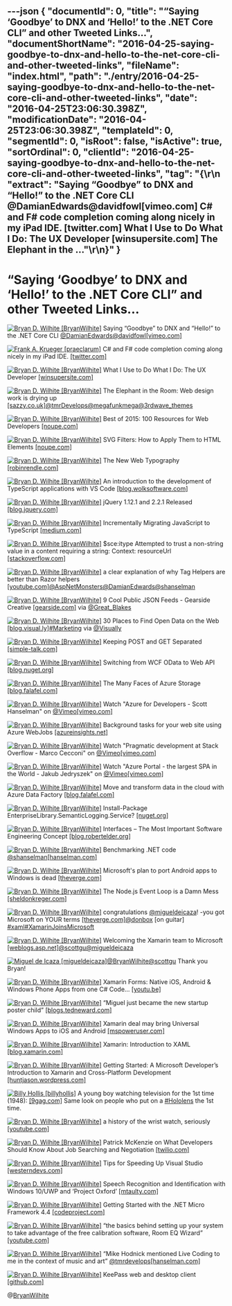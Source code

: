 ---json
{
  "documentId": 0,
  "title": "“Saying ‘Goodbye’ to DNX and ‘Hello!’ to the .NET Core CLI” and other Tweeted Links…",
  "documentShortName": "2016-04-25-saying-goodbye-to-dnx-and-hello-to-the-net-core-cli-and-other-tweeted-links",
  "fileName": "index.html",
  "path": "./entry/2016-04-25-saying-goodbye-to-dnx-and-hello-to-the-net-core-cli-and-other-tweeted-links",
  "date": "2016-04-25T23:06:30.398Z",
  "modificationDate": "2016-04-25T23:06:30.398Z",
  "templateId": 0,
  "segmentId": 0,
  "isRoot": false,
  "isActive": true,
  "sortOrdinal": 0,
  "clientId": "2016-04-25-saying-goodbye-to-dnx-and-hello-to-the-net-core-cli-and-other-tweeted-links",
  "tag": "{\r\n  \"extract\": \"Saying “Goodbye” to DNX and “Hello!” to the .NET Core CLI @DamianEdwards@davidfowl[vimeo.com] C# and F# code completion coming along nicely in my iPad IDE. [twitter.com] What I Use to Do What I Do: The UX Developer [winsupersite.com] The Elephant in the ...\"\r\n}"
}
---

# “Saying ‘Goodbye’ to DNX and ‘Hello!’ to the .NET Core CLI” and other Tweeted Links…

[<img alt="Bryan D. Wilhite [BryanWilhite]" src="https://songhay.blob.core.windows.net/shared-social-twitter/BryanWilhite.jpeg">](http://t.co/UNdqV0Z1zz "Bryan D. Wilhite [BryanWilhite]") Saying “Goodbye” to DNX and “Hello!” to the .NET Core CLI [@DamianEdwards](http://twitter.com/DamianEdwards)[@davidfowl](http://twitter.com/davidfowl)[[vimeo.com]](https://vimeo.com/153212604)

[<img alt="Frank A. Krueger [praeclarum]" src="https://songhay.blob.core.windows.net/shared-social-twitter/praeclarum.jpg">](http://t.co/x1L9wCpO59 "Frank A. Krueger [praeclarum]") C# and F# code completion coming along nicely in my iPad IDE. [[twitter.com]](http://twitter.com/praeclarum/status/722579547401498624/photo/1)

[<img alt="Bryan D. Wilhite [BryanWilhite]" src="https://songhay.blob.core.windows.net/shared-social-twitter/BryanWilhite.jpeg">](http://t.co/UNdqV0Z1zz "Bryan D. Wilhite [BryanWilhite]") What I Use to Do What I Do: The UX Developer [[winsupersite.com]](http://winsupersite.com/android/what-i-use-do-what-i-do-ux-developer)

[<img alt="Bryan D. Wilhite [BryanWilhite]" src="https://songhay.blob.core.windows.net/shared-social-twitter/BryanWilhite.jpeg">](http://t.co/UNdqV0Z1zz "Bryan D. Wilhite [BryanWilhite]") The Elephant in the Room: Web design work is drying up [[sazzy.co.uk]](http://www.sazzy.co.uk/the-elephant-in-the-room/)[@tmrDevelops](http://twitter.com/tmrDevelops)[@megafunkmega](http://twitter.com/megafunkmega)[@3rdwave_themes](http://twitter.com/3rdwave_themes)

[<img alt="Bryan D. Wilhite [BryanWilhite]" src="https://songhay.blob.core.windows.net/shared-social-twitter/BryanWilhite.jpeg">](http://t.co/UNdqV0Z1zz "Bryan D. Wilhite [BryanWilhite]") Best of 2015: 100 Resources for Web Developers [[noupe.com]](http://www.noupe.com/essentials/freebies-tools-templates/best-of-2015-100-resources-for-web-developers-solutions-plugins-code-snippets-95509.html)

[<img alt="Bryan D. Wilhite [BryanWilhite]" src="https://songhay.blob.core.windows.net/shared-social-twitter/BryanWilhite.jpeg">](http://t.co/UNdqV0Z1zz "Bryan D. Wilhite [BryanWilhite]") SVG Filters: How to Apply Them to HTML Elements [[noupe.com]](http://www.noupe.com/design/svg-filters-how-to-apply-them-to-html-elements-96010.html)

[<img alt="Bryan D. Wilhite [BryanWilhite]" src="https://songhay.blob.core.windows.net/shared-social-twitter/BryanWilhite.jpeg">](http://t.co/UNdqV0Z1zz "Bryan D. Wilhite [BryanWilhite]") The New Web Typography [[robinrendle.com]](https://robinrendle.com/essays/new-web-typography/)

[<img alt="Bryan D. Wilhite [BryanWilhite]" src="https://songhay.blob.core.windows.net/shared-social-twitter/BryanWilhite.jpeg">](http://t.co/UNdqV0Z1zz "Bryan D. Wilhite [BryanWilhite]") An introduction to the development of TypeScript applications with VS Code [[blog.wolksoftware.com]](http://blog.wolksoftware.com/setting-up-your-typescript-vs-code-development-environment)

[<img alt="Bryan D. Wilhite [BryanWilhite]" src="https://songhay.blob.core.windows.net/shared-social-twitter/BryanWilhite.jpeg">](http://t.co/UNdqV0Z1zz "Bryan D. Wilhite [BryanWilhite]") jQuery 1.12.1 and 2.2.1 Released [[blog.jquery.com]](http://blog.jquery.com/2016/02/22/jquery-1-12-1-and-2-2-1-released/)

[<img alt="Bryan D. Wilhite [BryanWilhite]" src="https://songhay.blob.core.windows.net/shared-social-twitter/BryanWilhite.jpeg">](http://t.co/UNdqV0Z1zz "Bryan D. Wilhite [BryanWilhite]") Incrementally Migrating JavaScript to TypeScript [[medium.com]](https://medium.com/@clayallsopp/incrementally-migrating-javascript-to-typescript-565020e49c88#.uvb8x7k4g)

[<img alt="Bryan D. Wilhite [BryanWilhite]" src="https://songhay.blob.core.windows.net/shared-social-twitter/BryanWilhite.jpeg">](http://t.co/UNdqV0Z1zz "Bryan D. Wilhite [BryanWilhite]") $sce:itype Attempted to trust a non-string value in a content requiring a string: Context: resourceUrl [[stackoverflow.com]](http://stackoverflow.com/q/31800589/22944?stw=2)

[<img alt="Bryan D. Wilhite [BryanWilhite]" src="https://songhay.blob.core.windows.net/shared-social-twitter/BryanWilhite.jpeg">](http://t.co/UNdqV0Z1zz "Bryan D. Wilhite [BryanWilhite]") a clear explanation of why Tag Helpers are better than Razor helpers [[youtube.com]](https://www.youtube.com/watch?v=392hNZg3XZw)[@AspNetMonsters](http://twitter.com/AspNetMonsters)[@DamianEdwards](http://twitter.com/DamianEdwards)[@shanselman](http://twitter.com/shanselman)

[<img alt="Bryan D. Wilhite [BryanWilhite]" src="https://songhay.blob.core.windows.net/shared-social-twitter/BryanWilhite.jpeg">](http://t.co/UNdqV0Z1zz "Bryan D. Wilhite [BryanWilhite]") 9 Cool Public JSON Feeds - Gearside Creative [[gearside.com]](https://gearside.com/public-json-feeds/) via [@Great_Blakes](http://twitter.com/Great_Blakes)

[<img alt="Bryan D. Wilhite [BryanWilhite]" src="https://songhay.blob.core.windows.net/shared-social-twitter/BryanWilhite.jpeg">](http://t.co/UNdqV0Z1zz "Bryan D. Wilhite [BryanWilhite]") 30 Places to Find Open Data on the Web [[blog.visual.ly]](http://blog.visual.ly/data-sources/)[#Marketing](http://twitter.com/search?q=%23Marketing) via [@Visually](http://twitter.com/Visually)

[<img alt="Bryan D. Wilhite [BryanWilhite]" src="https://songhay.blob.core.windows.net/shared-social-twitter/BryanWilhite.jpeg">](http://t.co/UNdqV0Z1zz "Bryan D. Wilhite [BryanWilhite]") Keeping POST and GET Separated [[simple-talk.com]](https://www.simple-talk.com/dotnet/asp.net/keeping-post-and-get-separated/)

[<img alt="Bryan D. Wilhite [BryanWilhite]" src="https://songhay.blob.core.windows.net/shared-social-twitter/BryanWilhite.jpeg">](http://t.co/UNdqV0Z1zz "Bryan D. Wilhite [BryanWilhite]") Switching from WCF OData to Web API [[blog.nuget.org]](http://blog.nuget.org/20160216/Switching-from-WCF-OData-to-Web-API.html)

[<img alt="Bryan D. Wilhite [BryanWilhite]" src="https://songhay.blob.core.windows.net/shared-social-twitter/BryanWilhite.jpeg">](http://t.co/UNdqV0Z1zz "Bryan D. Wilhite [BryanWilhite]") The Many Faces of Azure Storage [[blog.falafel.com]](http://blog.falafel.com/the-many-faces-of-azure-storage/)

[<img alt="Bryan D. Wilhite [BryanWilhite]" src="https://songhay.blob.core.windows.net/shared-social-twitter/BryanWilhite.jpeg">](http://t.co/UNdqV0Z1zz "Bryan D. Wilhite [BryanWilhite]") Watch "Azure for Developers - Scott Hanselman" on [@Vimeo](http://twitter.com/Vimeo)[[vimeo.com]](https://vimeo.com/channels/1027318/153223363?ref=tw-share)

[<img alt="Bryan D. Wilhite [BryanWilhite]" src="https://songhay.blob.core.windows.net/shared-social-twitter/BryanWilhite.jpeg">](http://t.co/UNdqV0Z1zz "Bryan D. Wilhite [BryanWilhite]") Background tasks for your web site using Azure WebJobs [[azureinsights.net]](http://azureinsights.net/2016/02/18/azure-bites-background-tasks-for-your-web-site-using-azure-webjobs/)

[<img alt="Bryan D. Wilhite [BryanWilhite]" src="https://songhay.blob.core.windows.net/shared-social-twitter/BryanWilhite.jpeg">](http://t.co/UNdqV0Z1zz "Bryan D. Wilhite [BryanWilhite]") Watch "Pragmatic development at Stack Overflow - Marco Cecconi" on [@Vimeo](http://twitter.com/Vimeo)[[vimeo.com]](https://vimeo.com/channels/1027318/156409143?ref=tw-share)

[<img alt="Bryan D. Wilhite [BryanWilhite]" src="https://songhay.blob.core.windows.net/shared-social-twitter/BryanWilhite.jpeg">](http://t.co/UNdqV0Z1zz "Bryan D. Wilhite [BryanWilhite]") Watch "Azure Portal - the largest SPA in the World - Jakub Jedryszek" on [@Vimeo](http://twitter.com/Vimeo)[[vimeo.com]](https://vimeo.com/channels/1027318/156417164?ref=tw-share)

[<img alt="Bryan D. Wilhite [BryanWilhite]" src="https://songhay.blob.core.windows.net/shared-social-twitter/BryanWilhite.jpeg">](http://t.co/UNdqV0Z1zz "Bryan D. Wilhite [BryanWilhite]") Move and transform data in the cloud with Azure Data Factory [[blog.falafel.com]](http://blog.falafel.com/move-and-transform-data-in-the-cloud-with-azure-data-factory/)

[<img alt="Bryan D. Wilhite [BryanWilhite]" src="https://songhay.blob.core.windows.net/shared-social-twitter/BryanWilhite.jpeg">](http://t.co/UNdqV0Z1zz "Bryan D. Wilhite [BryanWilhite]") Install-Package EnterpriseLibrary.SemanticLogging.Service? [[nuget.org]](https://www.nuget.org/packages/EnterpriseLibrary.SemanticLogging.Service/)

[<img alt="Bryan D. Wilhite [BryanWilhite]" src="https://songhay.blob.core.windows.net/shared-social-twitter/BryanWilhite.jpeg">](http://t.co/UNdqV0Z1zz "Bryan D. Wilhite [BryanWilhite]") Interfaces – The Most Important Software Engineering Concept [[blog.robertelder.org]](http://blog.robertelder.org/interfaces-most-important-software-engineering-concept/)

[<img alt="Bryan D. Wilhite [BryanWilhite]" src="https://songhay.blob.core.windows.net/shared-social-twitter/BryanWilhite.jpeg">](http://t.co/UNdqV0Z1zz "Bryan D. Wilhite [BryanWilhite]") Benchmarking .NET code [@shanselman](http://twitter.com/shanselman)[[hanselman.com]](http://www.hanselman.com/blog/BenchmarkingNETCode.aspx)

[<img alt="Bryan D. Wilhite [BryanWilhite]" src="https://songhay.blob.core.windows.net/shared-social-twitter/BryanWilhite.jpeg">](http://t.co/UNdqV0Z1zz "Bryan D. Wilhite [BryanWilhite]") Microsoft's plan to port Android apps to Windows is dead [[theverge.com]](http://www.theverge.com/2016/2/25/11117430/microsoft-android-apps-windows-10-port-dead)

[<img alt="Bryan D. Wilhite [BryanWilhite]" src="https://songhay.blob.core.windows.net/shared-social-twitter/BryanWilhite.jpeg">](http://t.co/UNdqV0Z1zz "Bryan D. Wilhite [BryanWilhite]") The Node.js Event Loop is a Damn Mess [[sheldonkreger.com]](http://sheldonkreger.com/the-nodejs-event-loop-is-a-damn-mess.html)

[<img alt="Bryan D. Wilhite [BryanWilhite]" src="https://songhay.blob.core.windows.net/shared-social-twitter/BryanWilhite.jpeg">](http://t.co/UNdqV0Z1zz "Bryan D. Wilhite [BryanWilhite]") congratulations [@migueldeicaza](http://twitter.com/migueldeicaza)! -you got Microsoft on YOUR terms [[theverge.com]](http://www.theverge.com/2016/2/24/11109942/microsoft-xamarin-acquisition-mobile-app-development)[@donbox](http://twitter.com/donbox) [on guitar] [#xaml](http://twitter.com/search?q=%23xaml)[#XamarinJoinsMicrosoft](http://twitter.com/search?q=%23XamarinJoinsMicrosoft)

[<img alt="Bryan D. Wilhite [BryanWilhite]" src="https://songhay.blob.core.windows.net/shared-social-twitter/BryanWilhite.jpeg">](http://t.co/UNdqV0Z1zz "Bryan D. Wilhite [BryanWilhite]") Welcoming the Xamarin team to Microsoft [[weblogs.asp.net]](http://weblogs.asp.net:80/scottgu/welcoming-the-xamarin-team-to-microsoft)[@scottgu](http://twitter.com/scottgu)[@migueldeicaza](http://twitter.com/migueldeicaza)

[<img alt="Miguel de Icaza [migueldeicaza]" src="https://songhay.blob.core.windows.net/shared-social-twitter/migueldeicaza.png">](http://t.co/Y2zRB337dJ "Miguel de Icaza [migueldeicaza]")[@BryanWilhite](http://twitter.com/BryanWilhite)[@scottgu](http://twitter.com/scottgu) Thank you Bryan!

[<img alt="Bryan D. Wilhite [BryanWilhite]" src="https://songhay.blob.core.windows.net/shared-social-twitter/BryanWilhite.jpeg">](http://t.co/UNdqV0Z1zz "Bryan D. Wilhite [BryanWilhite]") Xamarin Forms: Native iOS, Android & Windows Phone Apps from one C# Code... [[youtu.be]](https://youtu.be/sX2tO9JKJSs)

[<img alt="Bryan D. Wilhite [BryanWilhite]" src="https://songhay.blob.core.windows.net/shared-social-twitter/BryanWilhite.jpeg">](http://t.co/UNdqV0Z1zz "Bryan D. Wilhite [BryanWilhite]") “Miguel just became the new startup poster child” [[blogs.tedneward.com]](http://blogs.tedneward.com/post/xamarin-next-steps/)

[<img alt="Bryan D. Wilhite [BryanWilhite]" src="https://songhay.blob.core.windows.net/shared-social-twitter/BryanWilhite.jpeg">](http://t.co/UNdqV0Z1zz "Bryan D. Wilhite [BryanWilhite]") Xamarin deal may bring Universal Windows Apps to iOS and Android [[mspoweruser.com]](http://mspoweruser.com/xamarin-deal-may-bring-universal-windows-apps-to-ios-and-android/)

[<img alt="Bryan D. Wilhite [BryanWilhite]" src="https://songhay.blob.core.windows.net/shared-social-twitter/BryanWilhite.jpeg">](http://t.co/UNdqV0Z1zz "Bryan D. Wilhite [BryanWilhite]") Xamarin: Introduction to XAML [[blog.xamarin.com]](https://blog.xamarin.com/introduction-to-xaml/)

[<img alt="Bryan D. Wilhite [BryanWilhite]" src="https://songhay.blob.core.windows.net/shared-social-twitter/BryanWilhite.jpeg">](http://t.co/UNdqV0Z1zz "Bryan D. Wilhite [BryanWilhite]") Getting Started: A Microsoft Developer’s Introduction to Xamarin and Cross-Platform Development [[huntjason.wordpress.com]](https://huntjason.wordpress.com/2016/02/19/getting-started-a-microsoft-developers-introduction-to-xamarin-and-cross-platform-development/)

[<img alt="Billy Hollis [billyhollis]" src="https://songhay.blob.core.windows.net/shared-social-twitter/billyhollis.jpeg">](http://t.co/5lDLIXYDXi "Billy Hollis [billyhollis]") A young boy watching television for the 1st time (1948): [[9gag.com]](http://9gag.com/gag/aGxNDOG) Same look on people who put on a [#Hololens](http://twitter.com/search?q=%23Hololens) the 1st time.

[<img alt="Bryan D. Wilhite [BryanWilhite]" src="https://songhay.blob.core.windows.net/shared-social-twitter/BryanWilhite.jpeg">](http://t.co/UNdqV0Z1zz "Bryan D. Wilhite [BryanWilhite]") a history of the wrist watch, seriously [[youtube.com]](http://www.youtube.com/watch?v=GxsYtJ4hfXg)

[<img alt="Bryan D. Wilhite [BryanWilhite]" src="https://songhay.blob.core.windows.net/shared-social-twitter/BryanWilhite.jpeg">](http://t.co/UNdqV0Z1zz "Bryan D. Wilhite [BryanWilhite]") Patrick McKenzie on What Developers Should Know About Job Searching and Negotiation [[twilio.com]](https://www.twilio.com/blog/2016/02/patrick-mckenzie-on-salary-negotiation-job-hunting.html)

[<img alt="Bryan D. Wilhite [BryanWilhite]" src="https://songhay.blob.core.windows.net/shared-social-twitter/BryanWilhite.jpeg">](http://t.co/UNdqV0Z1zz "Bryan D. Wilhite [BryanWilhite]") Tips for Speeding Up Visual Studio [[westerndevs.com]](http://www.westerndevs.com/Development/Tips-for-Speeding-Up-Visual-Studio/)

[<img alt="Bryan D. Wilhite [BryanWilhite]" src="https://songhay.blob.core.windows.net/shared-social-twitter/BryanWilhite.jpeg">](http://t.co/UNdqV0Z1zz "Bryan D. Wilhite [BryanWilhite]") Speech Recognition and Identification with Windows 10/UWP and ‘Project Oxford’ [[mtaulty.com]](http://mtaulty.com/2016/02/23/speech-recognition-and-identification-with-windows-10uwp-and-project-oxford/)

[<img alt="Bryan D. Wilhite [BryanWilhite]" src="https://songhay.blob.core.windows.net/shared-social-twitter/BryanWilhite.jpeg">](http://t.co/UNdqV0Z1zz "Bryan D. Wilhite [BryanWilhite]") Getting Started with the .NET Micro Framework 4.4 [[codeproject.com]](http://www.codeproject.com/Articles/1079603/Getting-Started-with-the-NET-Micro-Framework)

[<img alt="Bryan D. Wilhite [BryanWilhite]" src="https://songhay.blob.core.windows.net/shared-social-twitter/BryanWilhite.jpeg">](http://t.co/UNdqV0Z1zz "Bryan D. Wilhite [BryanWilhite]") “the basics behind setting up your system to take advantage of the free calibration software, Room EQ Wizard” [[youtube.com]](https://www.youtube.com/watch?v=ial9y0ipNeU)

[<img alt="Bryan D. Wilhite [BryanWilhite]" src="https://songhay.blob.core.windows.net/shared-social-twitter/BryanWilhite.jpeg">](http://t.co/UNdqV0Z1zz "Bryan D. Wilhite [BryanWilhite]") “Mike Hodnick mentioned Live Coding to me in the context of music and art” [@tmrdevelops](http://twitter.com/tmrdevelops)[[hanselman.com]](http://www.hanselman.com/blog/TheJoyOfLiveCodingCodePenREPLsTOPLAPAliveAndMore.aspx)

[<img alt="Bryan D. Wilhite [BryanWilhite]" src="https://songhay.blob.core.windows.net/shared-social-twitter/BryanWilhite.jpeg">](http://t.co/UNdqV0Z1zz "Bryan D. Wilhite [BryanWilhite]") KeePass web and desktop client [[github.com]](https://github.com/antelle/keeweb)

@[BryanWilhite](https://twitter.com/BryanWilhite)
